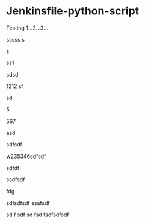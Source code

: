 # Jenkinsfile-python-script

Testing 1...2...3...



sssss
s


s

ss1

sdsd


1212
sf

sd



5




567

asd


sdfsdf



w235346sdfsdf


sdfdf


ssdfsdf

fdg

sdfsdfsdf
ssafsdf

sd
f
sdf
sd
fsd
fsdfsdfsdf





